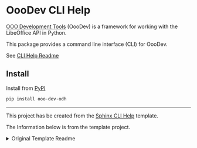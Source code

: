 # OooDev CLI Help

[OOO Development Tools](https://python-ooo-dev-tools.readthedocs.io/en/latest/index.html) (OooDev) is a framework for working with the LibeOffice API in Python.

This package provides a command line interface (CLI) for OooDev.

See [CLI Help Readme](./sphinx_cli_help/README.md)


## Install

Install from [PyPI](https://pypi.org/project/ooo-dev-odh/)

```bash
pip install ooo-dev-odh
```

---

This project has be created from the [Sphinx CLI Help](https://github.com/Amourspirit/python-sphinx-cli-help) template.

The Information below is from the template project.

<details>
<summary>Original Template Readme</summary>

## Introduction

This project is a template for creating a command line interface for a Sphinx project.

Once a Sphinx project is built, the `objects.inv` file contains a list of all the objects in the project.

This project converts the `objects.inv` created by [Sphinx Docs](https://www.sphinx-doc.org) into a command line interface that allows for quick searching and launching the online help from the command line.


This project is designed as a template.
Using this template for your own project means that you can create and publish CLI package for any Sphinx project with very little configuration and No coding necessary.

## Getting Started

Create your own project by click the `Use this template` on GitHub.

### The `pyproject.toml` file

Edit the `pyproject.toml` file and change the following:

See the [Configure](https://github.com/Amourspirit/python-sphinx-cli-help/wiki/config.json) in the Wiki for more information

```toml
[tool.template.metadata]
pkg_out_name = "my_custom_help"
entry_point_name = "my-help"
build_dir = "build"
build_readme="sphinx_cli_help/README.md"
build_license=""

[tool.poetry]
name = "custom-sphinx-help"
version = "0.1.0"
description = "Command Line Help for my Custom Sphinx Project"
authors = ["Author Name <author@email.com>"]
license = "MIT"
readme = "README.md"
```

### The `config.json` file

The file is found in the `sphinx_cli_help` folder.

There are many configuration options available in the `config.json` file.
See the [config.json](https://github.com/Amourspirit/python-sphinx-cli-help/wiki/config.json) in the Wiki for more information.

To get started just change the `url_prefix` to the URL of your Sphinx project. and the `name` to the name of your project. Keep then name short and simple as it is used in the command line search options.

```json
{
  "url_prefix": [
        {
            "index": 0,
            "url": "https://python-ooo-dev-tools.readthedocs.io/en/latest/",
            "name": "OooDev"
        }
    ]
}
```

### Database

Under the hood a SQLite database is used to store the data parsed from `objects.inv` file.

See the [Import](https://github.com/Amourspirit/python-sphinx-cli-help/wiki/Import) in the Wiki for more information.

To create the Database for your Sphinx project, run the following command:

```bash
python -m app data init -i
```

To import a `objects.inv` file into a database, run the following command:

```bash
python -m app data update -u https://www.example.com/objects.inv
```

Run the following command to see the options for the `update` command:

```bash
python -m app data update -h
```

### Searching

To search the database, run the following command:

Note: The `cli-hlp` command name will change when your project is built.
It is set by the `entry_point_name` in the `pyproject.toml` file.

```bash
cli-hlp hlp -s "search term"
```

Will give a result something like this:

```text
$ cli-hlp hlp -s Write.append
Namespace(command='hlp', search=['Write.append'], leading=True, trailing=True, case_sensitive=False, limit=10, exclude=None, role='any')

Choose an option (default 1):
[0],  Cancel (or press q followed by enter)
[1],  ooodev.office.write.Write.append                                 - method     - py
[2],  ooodev.office.write.Write.append_date_time                       - method     - py
[3],  ooodev.office.write.Write.append_line                            - method     - py
[4],  ooodev.office.write.Write.append_para                            - method     - py
```

There are many options available for the `hlp` command.

Run the following command to see the options for the `hlp` command:

```bash
cli-hlp hlp -h
```


In this example, the `Write.append` method was found in the `ooodev.office.write` module.
A list of matching results is displayed and the user is asked to choose an option.

Choosing `2` and pressing enter will display the URL and open it in default browser:

 ```text
 2
https://python-ooo-dev-tools.readthedocs.io/en/latest/src/office/write.html#ooodev.office.write.Write.append_date_time
 ```

Read the [Wiki](https://github.com/Amourspirit/python-sphinx-cli-help/wiki) for the rest.

## LICENSE

This project is Licensed under the MIT License.

```text
The MIT License (MIT)

Copyright 2023 :Barry-Thomas-Paul: Moss

Permission is hereby granted, free of charge, to any person obtaining a copy of this software and associated documentation files (the “Software”), to deal in the Software without restriction, including without limitation the rights to use, copy, modify, merge, publish, distribute, sublicense, and/or sell copies of the Software, and to permit persons to whom the Software is furnished to do so, subject to the following conditions:

The above copyright notice and this permission notice shall be included in all copies or substantial portions of the Software.

THE SOFTWARE IS PROVIDED “AS IS”, WITHOUT WARRANTY OF ANY KIND, EXPRESS OR IMPLIED, INCLUDING BUT NOT LIMITED TO THE WARRANTIES OF MERCHANTABILITY, FITNESS FOR A PARTICULAR PURPOSE AND NONINFRINGEMENT. IN NO EVENT SHALL THE AUTHORS OR COPYRIGHT HOLDERS BE LIABLE FOR ANY CLAIM, DAMAGES OR OTHER LIABILITY, WHETHER IN AN ACTION OF CONTRACT, TORT OR OTHERWISE, ARISING FROM, OUT OF OR IN CONNECTION WITH THE SOFTWARE OR THE USE OR OTHER DEALINGS IN THE SOFTWARE.
```
</details>